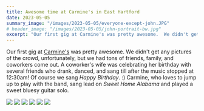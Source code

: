 ```yaml
---
title: Awesome time at Carmine's in East Hartford
date: 2023-05-05
summary_image: "/images/2023-05-05/everyone-except-john.JPG"
# header_image: "/images/2023-05-05/john-portrait-bw.jpg"
excerpt: "Our first gig at Carmine's was pretty awesome.  We didn't get any pictures of the crowd, unfortunately, but we had tons of friends, family, and coworkers come out."
---
```


Our first gig at [Carmine's](http://www.carmines389.com/) was pretty awesome.
We didn't get any pictures of the crowd, unfortunately, but we had tons of friends, family, and coworkers come out.
A coworker's wife was celebrating her birthday with several friends who drank, danced, and sang till after the music stopped at 12:30am!
Of course we sang *Happy Birthday*. :)
Carmine, who loves to jump up to play with the band, sang lead on *Sweet Home Alabama* and played a sweet bluesy guitar solo.

<div class="gallery" data-columns="3">
	<img src="/images/2023-05-05/everyone-except-john.JPG">
	<img src="/images/2023-05-05/mark-smiling.jpg">
	<img src="/images/2023-05-05/mike-singing.jpg">
	<img src="/images/2023-05-05/ed-portrait.jpg">
	<img src="/images/2023-05-05/adam-screaming.jpg">
	<img src="/images/2023-05-05/john-portrait.jpg">
</div>

